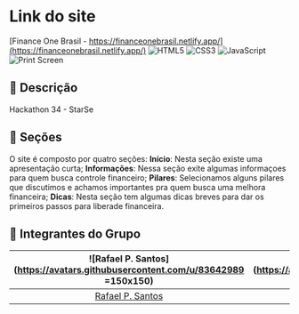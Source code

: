 # Link do site

[Finance One Brasil - https://financeonebrasil.netlify.app/](https://financeonebrasil.netlify.app/)
![HTML5](https://img.shields.io/badge/HTML5-E34F26?style=for-the-badge&logo=html5&logoColor=white) ![CSS3](https://img.shields.io/badge/css3-%231572B6.svg?style=for-the-badge&logo=css3&logoColor=white) ![JavaScript](https://img.shields.io/badge/JavaScript-F7DF1E?style=for-the-badge&logo=javascript&logoColor=black)
![Print Screen](https://user-images.githubusercontent.com/83642989/166170986-99d572ac-f5b4-4a69-a71a-9c1df9ac6c58.png)

## :bookmark_tabs: Descrição
Hackathon 34 - StarSe

## :newspaper: Seções
O site é composto por quatro seções:
**Início**: Nesta seção existe uma apresentação curta;
**Informações**: Nessa seção exite algumas informaçoes para quem busca controle financeiro;
**Pilares**: Selecionamos alguns pilares que discutimos e achamos importantes pra quem busca uma melhora financeira;
**Dicas**: Nesta seção tem algumas dicas breves para dar os primeiros passos para liberade financeira.

## :hammer: Integrantes do Grupo
| ![Rafael P. Santos](https://avatars.githubusercontent.com/u/83642989 =150x150) | ![Lorrany Haenchen Vasques](https://avatars.githubusercontent.com/u/103539875 =150x150) | ![Cristina Sarôa](https://avatars.githubusercontent.com/u/104031978 =150x150) |
|:--:|:--:|:--:|
| [Rafael P. Santos](https://github.com/rafaelsantos01) | [Lorrany Haenchen Vasques](https://github.com/lorranyvasques) | [Cristina Sarôa](https://github.com/CristinaSaroa) |